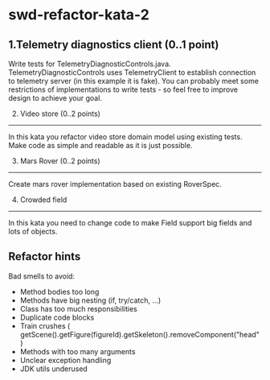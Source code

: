 # swd-refactor-kata-2

1.Telemetry diagnostics client (0..1 point)
-------------------------------------------
Write tests for TelemetryDiagnosticControls.java. TelemetryDiagnosticControls uses TelemetryClient to establish
connection to telemetry server (in this example it is fake).
You can probably meet some restrictions of implementations to write tests - so feel free to
improve design to achieve your goal.

2. Video store (0..2 points)
----------------------------
In this kata you refactor video store domain model using existing tests.
Make code as simple and readable as it is just possible.

3. Mars Rover (0..2 points)
---------------------------
Create mars rover implementation based on existing RoverSpec.

4. Crowded field
----------------
In this kata you need to change code to make Field support big fields and lots of objects.

Refactor hints
--------------

Bad smells to avoid:
* Method bodies too long
* Methods have big nesting (if, try/catch, ...)
* Class has too much responsibilities
* Duplicate code blocks
* Train crushes ( getScene().getFigure(figureId).getSkeleton().removeComponent("head")
* Methods with too many arguments
* Unclear exception handling
* JDK utils underused